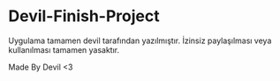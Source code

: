 # Devil-Finish-Project

Uygulama tamamen devil tarafından yazılmıştır.
İzinsiz paylaşılması veya kullanılması tamamen yasaktır.

Made By Devil &lt;3